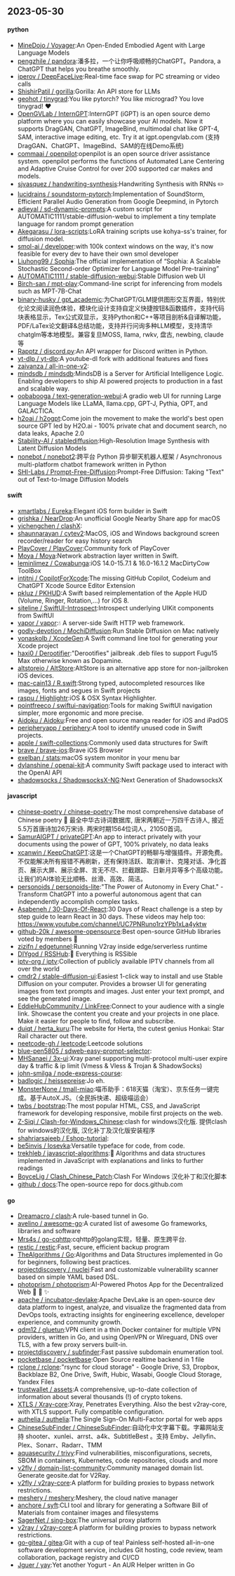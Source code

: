 ## 2023-05-30

#### python
* [MineDojo / Voyager](https://github.com/MineDojo/Voyager):An Open-Ended Embodied Agent with Large Language Models
* [pengzhile / pandora](https://github.com/pengzhile/pandora):潘多拉，一个让你呼吸顺畅的ChatGPT。Pandora, a ChatGPT that helps you breathe smoothly.
* [iperov / DeepFaceLive](https://github.com/iperov/DeepFaceLive):Real-time face swap for PC streaming or video calls
* [ShishirPatil / gorilla](https://github.com/ShishirPatil/gorilla):Gorilla: An API store for LLMs
* [geohot / tinygrad](https://github.com/geohot/tinygrad):You like pytorch? You like micrograd? You love tinygrad!
❤️
* [OpenGVLab / InternGPT](https://github.com/OpenGVLab/InternGPT):InternGPT (iGPT) is an open source demo platform where you can easily showcase your AI models. Now it supports DragGAN, ChatGPT, ImageBind, multimodal chat like GPT-4, SAM, interactive image editing, etc. Try it at igpt.opengvlab.com (支持DragGAN、ChatGPT、ImageBind、SAM的在线Demo系统)
* [commaai / openpilot](https://github.com/commaai/openpilot):openpilot is an open source driver assistance system. openpilot performs the functions of Automated Lane Centering and Adaptive Cruise Control for over 200 supported car makes and models.
* [sjvasquez / handwriting-synthesis](https://github.com/sjvasquez/handwriting-synthesis):Handwriting Synthesis with RNNs
✏️
* [lucidrains / soundstorm-pytorch](https://github.com/lucidrains/soundstorm-pytorch):Implementation of SoundStorm, Efficient Parallel Audio Generation from Google Deepmind, in Pytorch
* [adieyal / sd-dynamic-prompts](https://github.com/adieyal/sd-dynamic-prompts):A custom script for AUTOMATIC1111/stable-diffusion-webui to implement a tiny template language for random prompt generation
* [Akegarasu / lora-scripts](https://github.com/Akegarasu/lora-scripts):LoRA training scripts use kohya-ss's trainer, for diffusion model.
* [smol-ai / developer](https://github.com/smol-ai/developer):with 100k context windows on the way, it's now feasible for every dev to have their own smol developer
* [Liuhong99 / Sophia](https://github.com/Liuhong99/Sophia):The official implementation of “Sophia: A Scalable Stochastic Second-order Optimizer for Language Model Pre-training”
* [AUTOMATIC1111 / stable-diffusion-webui](https://github.com/AUTOMATIC1111/stable-diffusion-webui):Stable Diffusion web UI
* [Birch-san / mpt-play](https://github.com/Birch-san/mpt-play):Command-line script for inferencing from models such as MPT-7B-Chat
* [binary-husky / gpt_academic](https://github.com/binary-husky/gpt_academic):为ChatGPT/GLM提供图形交互界面，特别优化论文阅读润色体验，模块化设计支持自定义快捷按钮&函数插件，支持代码块表格显示，Tex公式双显示，支持Python和C++等项目剖析&自译解功能，PDF/LaTex论文翻译&总结功能，支持并行问询多种LLM模型，支持清华chatglm等本地模型。兼容复旦MOSS, llama, rwkv, 盘古, newbing, claude等
* [Rapptz / discord.py](https://github.com/Rapptz/discord.py):An API wrapper for Discord written in Python.
* [yt-dlp / yt-dlp](https://github.com/yt-dlp/yt-dlp):A youtube-dl fork with additional features and fixes
* [zaivanza / all-in-one-v2](https://github.com/zaivanza/all-in-one-v2):
* [mindsdb / mindsdb](https://github.com/mindsdb/mindsdb):MindsDB is a Server for Artificial Intelligence Logic. Enabling developers to ship AI powered projects to production in a fast and scalable way.
* [oobabooga / text-generation-webui](https://github.com/oobabooga/text-generation-webui):A gradio web UI for running Large Language Models like LLaMA, llama.cpp, GPT-J, Pythia, OPT, and GALACTICA.
* [h2oai / h2ogpt](https://github.com/h2oai/h2ogpt):Come join the movement to make the world's best open source GPT led by H2O.ai - 100% private chat and document search, no data leaks, Apache 2.0
* [Stability-AI / stablediffusion](https://github.com/Stability-AI/stablediffusion):High-Resolution Image Synthesis with Latent Diffusion Models
* [nonebot / nonebot2](https://github.com/nonebot/nonebot2):跨平台 Python 异步聊天机器人框架 / Asynchronous multi-platform chatbot framework written in Python
* [SHI-Labs / Prompt-Free-Diffusion](https://github.com/SHI-Labs/Prompt-Free-Diffusion):Prompt-Free Diffusion: Taking "Text" out of Text-to-Image Diffusion Models

#### swift
* [xmartlabs / Eureka](https://github.com/xmartlabs/Eureka):Elegant iOS form builder in Swift
* [grishka / NearDrop](https://github.com/grishka/NearDrop):An unofficial Google Nearby Share app for macOS
* [yichengchen / clashX](https://github.com/yichengchen/clashX):
* [shaunnarayan / cytev2](https://github.com/shaunnarayan/cytev2):MacOS, iOS and Windows background screen recorder/reader for easy history search
* [PlayCover / PlayCover](https://github.com/PlayCover/PlayCover):Community fork of PlayCover
* [Moya / Moya](https://github.com/Moya/Moya):Network abstraction layer written in Swift.
* [leminlimez / Cowabunga](https://github.com/leminlimez/Cowabunga):iOS 14.0-15.7.1 & 16.0-16.1.2 MacDirtyCow ToolBox
* [intitni / CopilotForXcode](https://github.com/intitni/CopilotForXcode):The missing GitHub Copilot, Codeium and ChatGPT Xcode Source Editor Extension
* [pkluz / PKHUD](https://github.com/pkluz/PKHUD):A Swift based reimplementation of the Apple HUD (Volume, Ringer, Rotation,…) for iOS 8.
* [siteline / SwiftUI-Introspect](https://github.com/siteline/SwiftUI-Introspect):Introspect underlying UIKit components from SwiftUI
* [vapor / vapor](https://github.com/vapor/vapor):💧
A server-side Swift HTTP web framework.
* [godly-devotion / MochiDiffusion](https://github.com/godly-devotion/MochiDiffusion):Run Stable Diffusion on Mac natively
* [yonaskolb / XcodeGen](https://github.com/yonaskolb/XcodeGen):A Swift command line tool for generating your Xcode project
* [haxi0 / Derootifier](https://github.com/haxi0/Derootifier):"Derootifies" jailbreak .deb files to support Fugu15 Max otherwise known as Dopamine.
* [altstoreio / AltStore](https://github.com/altstoreio/AltStore):AltStore is an alternative app store for non-jailbroken iOS devices.
* [mac-cain13 / R.swift](https://github.com/mac-cain13/R.swift):Strong typed, autocompleted resources like images, fonts and segues in Swift projects
* [raspu / Highlightr](https://github.com/raspu/Highlightr):iOS & OSX Syntax Highlighter.
* [pointfreeco / swiftui-navigation](https://github.com/pointfreeco/swiftui-navigation):Tools for making SwiftUI navigation simpler, more ergonomic and more precise.
* [Aidoku / Aidoku](https://github.com/Aidoku/Aidoku):Free and open source manga reader for iOS and iPadOS
* [peripheryapp / periphery](https://github.com/peripheryapp/periphery):A tool to identify unused code in Swift projects.
* [apple / swift-collections](https://github.com/apple/swift-collections):Commonly used data structures for Swift
* [brave / brave-ios](https://github.com/brave/brave-ios):Brave iOS Browser
* [exelban / stats](https://github.com/exelban/stats):macOS system monitor in your menu bar
* [dylanshine / openai-kit](https://github.com/dylanshine/openai-kit):A community Swift package used to interact with the OpenAI API
* [shadowsocks / ShadowsocksX-NG](https://github.com/shadowsocks/ShadowsocksX-NG):Next Generation of ShadowsocksX

#### javascript
* [chinese-poetry / chinese-poetry](https://github.com/chinese-poetry/chinese-poetry):The most comprehensive database of Chinese poetry
🧶
最全中华古诗词数据库, 唐宋两朝近一万四千古诗人, 接近5.5万首唐诗加26万宋诗. 两宋时期1564位词人，21050首词。
* [SamurAIGPT / privateGPT](https://github.com/SamurAIGPT/privateGPT):An app to interact privately with your documents using the power of GPT, 100% privately, no data leaks
* [xcanwin / KeepChatGPT](https://github.com/xcanwin/KeepChatGPT):这是一个ChatGPT的畅聊与增强插件。开源免费。不仅能解决所有报错不再刷新，还有保持活跃、取消审计、克隆对话、净化首页、展示大屏、展示全屏、言无不尽、拦截跟踪、日新月异等多个高级功能。让我们的AI体验无比顺畅、丝滑、高效、简洁。
* [personoids / personoids-lite](https://github.com/personoids/personoids-lite):"The Power of Autonomy in Every Chat." - Transform ChatGPT into a powerful autonomous agent that can independently accomplish complex tasks.
* [Asabeneh / 30-Days-Of-React](https://github.com/Asabeneh/30-Days-Of-React):30 Days of React challenge is a step by step guide to learn React in 30 days. These videos may help too: https://www.youtube.com/channel/UC7PNRuno1rzYPb1xLa4yktw
* [github-20k / awesome-opensource](https://github.com/github-20k/awesome-opensource):Best open-source GitHub libraries voted by members
🎤
* [zizifn / edgetunnel](https://github.com/zizifn/edgetunnel):Running V2ray inside edge/serverless runtime
* [DIYgod / RSSHub](https://github.com/DIYgod/RSSHub):🍰
Everything is RSSible
* [iptv-org / iptv](https://github.com/iptv-org/iptv):Collection of publicly available IPTV channels from all over the world
* [cmdr2 / stable-diffusion-ui](https://github.com/cmdr2/stable-diffusion-ui):Easiest 1-click way to install and use Stable Diffusion on your computer. Provides a browser UI for generating images from text prompts and images. Just enter your text prompt, and see the generated image.
* [EddieHubCommunity / LinkFree](https://github.com/EddieHubCommunity/LinkFree):Connect to your audience with a single link. Showcase the content you create and your projects in one place. Make it easier for people to find, follow and subscribe.
* [duiqt / herta_kuru](https://github.com/duiqt/herta_kuru):The website for Herta, the cutest genius Honkai: Star Rail character out there.
* [neetcode-gh / leetcode](https://github.com/neetcode-gh/leetcode):Leetcode solutions
* [blue-pen5805 / sdweb-easy-prompt-selector](https://github.com/blue-pen5805/sdweb-easy-prompt-selector):
* [MHSanaei / 3x-ui](https://github.com/MHSanaei/3x-ui):Xray panel supporting multi-protocol multi-user expire day & traffic & ip limit (Vmess & Vless & Trojan & ShadowSocks)
* [john-smilga / node-express-course](https://github.com/john-smilga/node-express-course):
* [badlogic / heissepreise](https://github.com/badlogic/heissepreise):Jo eh.
* [MonsterNone / tmall-miao](https://github.com/MonsterNone/tmall-miao):喵币助手：618天猫（淘宝）、京东任务一键完成。基于AutoX.JS。（全民拆快递、超级喵运会）
* [twbs / bootstrap](https://github.com/twbs/bootstrap):The most popular HTML, CSS, and JavaScript framework for developing responsive, mobile first projects on the web.
* [Z-Siqi / Clash-for-Windows_Chinese](https://github.com/Z-Siqi/Clash-for-Windows_Chinese):clash for windows汉化版. 提供clash for windows的汉化版, 汉化补丁及汉化版安装程序
* [shahriarsajeeb / Eshop-tutorial](https://github.com/shahriarsajeeb/Eshop-tutorial):
* [be5invis / Iosevka](https://github.com/be5invis/Iosevka):Versatile typeface for code, from code.
* [trekhleb / javascript-algorithms](https://github.com/trekhleb/javascript-algorithms):📝
Algorithms and data structures implemented in JavaScript with explanations and links to further readings
* [BoyceLig / Clash_Chinese_Patch](https://github.com/BoyceLig/Clash_Chinese_Patch):Clash For Windows 汉化补丁和汉化脚本
* [github / docs](https://github.com/github/docs):The open-source repo for docs.github.com

#### go
* [Dreamacro / clash](https://github.com/Dreamacro/clash):A rule-based tunnel in Go.
* [avelino / awesome-go](https://github.com/avelino/awesome-go):A curated list of awesome Go frameworks, libraries and software
* [Mrs4s / go-cqhttp](https://github.com/Mrs4s/go-cqhttp):cqhttp的golang实现，轻量、原生跨平台.
* [restic / restic](https://github.com/restic/restic):Fast, secure, efficient backup program
* [TheAlgorithms / Go](https://github.com/TheAlgorithms/Go):Algorithms and Data Structures implemented in Go for beginners, following best practices.
* [projectdiscovery / nuclei](https://github.com/projectdiscovery/nuclei):Fast and customizable vulnerability scanner based on simple YAML based DSL.
* [photoprism / photoprism](https://github.com/photoprism/photoprism):AI-Powered Photos App for the Decentralized Web
🌈
💎
✨
* [apache / incubator-devlake](https://github.com/apache/incubator-devlake):Apache DevLake is an open-source dev data platform to ingest, analyze, and visualize the fragmented data from DevOps tools, extracting insights for engineering excellence, developer experience, and community growth.
* [qdm12 / gluetun](https://github.com/qdm12/gluetun):VPN client in a thin Docker container for multiple VPN providers, written in Go, and using OpenVPN or Wireguard, DNS over TLS, with a few proxy servers built-in.
* [projectdiscovery / subfinder](https://github.com/projectdiscovery/subfinder):Fast passive subdomain enumeration tool.
* [pocketbase / pocketbase](https://github.com/pocketbase/pocketbase):Open Source realtime backend in 1 file
* [rclone / rclone](https://github.com/rclone/rclone):"rsync for cloud storage" - Google Drive, S3, Dropbox, Backblaze B2, One Drive, Swift, Hubic, Wasabi, Google Cloud Storage, Yandex Files
* [trustwallet / assets](https://github.com/trustwallet/assets):A comprehensive, up-to-date collection of information about several thousands (!) of crypto tokens.
* [XTLS / Xray-core](https://github.com/XTLS/Xray-core):Xray, Penetrates Everything. Also the best v2ray-core, with XTLS support. Fully compatible configuration.
* [authelia / authelia](https://github.com/authelia/authelia):The Single Sign-On Multi-Factor portal for web apps
* [ChineseSubFinder / ChineseSubFinder](https://github.com/ChineseSubFinder/ChineseSubFinder):自动化中文字幕下载。字幕网站支持 shooter、xunlei、arrst、a4k、SubtitleBest 。支持 Emby、Jellyfin、Plex、Sonarr、Radarr、TMM
* [aquasecurity / trivy](https://github.com/aquasecurity/trivy):Find vulnerabilities, misconfigurations, secrets, SBOM in containers, Kubernetes, code repositories, clouds and more
* [v2fly / domain-list-community](https://github.com/v2fly/domain-list-community):Community managed domain list. Generate geosite.dat for V2Ray.
* [v2fly / v2ray-core](https://github.com/v2fly/v2ray-core):A platform for building proxies to bypass network restrictions.
* [meshery / meshery](https://github.com/meshery/meshery):Meshery, the cloud native manager
* [anchore / syft](https://github.com/anchore/syft):CLI tool and library for generating a Software Bill of Materials from container images and filesystems
* [SagerNet / sing-box](https://github.com/SagerNet/sing-box):The universal proxy platform
* [v2ray / v2ray-core](https://github.com/v2ray/v2ray-core):A platform for building proxies to bypass network restrictions.
* [go-gitea / gitea](https://github.com/go-gitea/gitea):Git with a cup of tea! Painless self-hosted all-in-one software development service, includes Git hosting, code review, team collaboration, package registry and CI/CD
* [Jguer / yay](https://github.com/Jguer/yay):Yet another Yogurt - An AUR Helper written in Go

